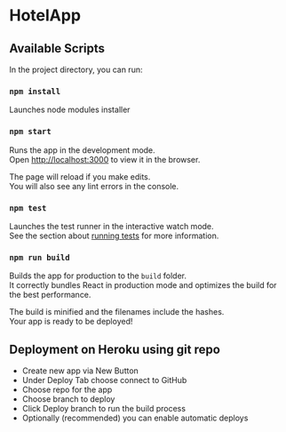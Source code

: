 # HotelApp

## Available Scripts

In the project directory, you can run:

### `npm install`

Launches node modules installer

### `npm start`

Runs the app in the development mode.\
Open [http://localhost:3000](http://localhost:3000) to view it in the browser.

The page will reload if you make edits.\
You will also see any lint errors in the console.

### `npm test`

Launches the test runner in the interactive watch mode.\
See the section about [running tests](https://facebook.github.io/create-react-app/docs/running-tests) for more information.

### `npm run build`

Builds the app for production to the `build` folder.\
It correctly bundles React in production mode and optimizes the build for the best performance.

The build is minified and the filenames include the hashes.\
Your app is ready to be deployed!

## Deployment on Heroku using git repo

* Create new app via New Button
* Under Deploy Tab choose connect to GitHub
* Choose repo for the app
* Choose branch to deploy
* Click Deploy branch to run the build process
* Optionally (recommended) you can enable automatic deploys

